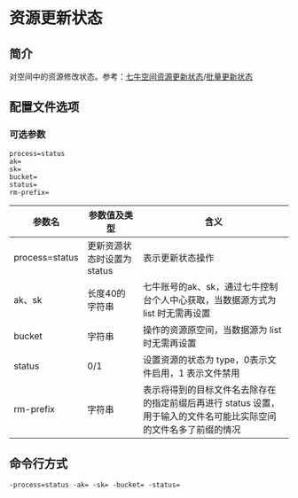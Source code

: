 # 资源更新状态

## 简介
对空间中的资源修改状态。参考：[七牛空间资源更新状态](https://developer.qiniu.com/kodo/api/4173/modify-the-file-status)/[批量更新状态](https://developer.qiniu.com/kodo/api/1250/batch)

## 配置文件选项

### 可选参数
```
process=status
ak=
sk=
bucket= 
status=
rm-prefix=
```  
|参数名|参数值及类型 | 含义|  
|-----|-------|-----|  
|process=status| 更新资源状态时设置为status| 表示更新状态操作|  
|ak、sk|长度40的字符串|七牛账号的ak、sk，通过七牛控制台个人中心获取，当数据源方式为 list 时无需再设置|  
|bucket| 字符串| 操作的资源原空间，当数据源为 list 时无需再设置|  
|status| 0/1| 设置资源的状态为 type，0表示文件启用，1 表示文件禁用|  
|rm-prefix| 字符串| 表示将得到的目标文件名去除存在的指定前缀后再进行 status 设置，用于输入的文件名可能比实际空间的文件名多了前缀的情况|  

## 命令行方式
```
-process=status -ak= -sk= -bucket= -status=  
```
